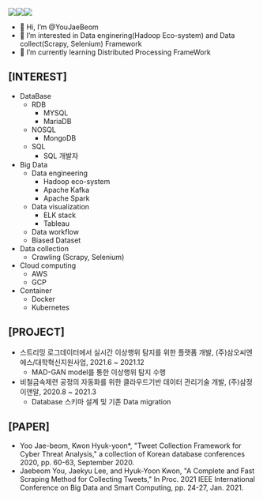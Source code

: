 <a href="https://www.notion.so/CV-fe43246a0aad4ec79a42d4a60bae0899" target="_blank"><img src="https://img.shields.io/badge/Portfolio-20c997?style=flat-square&logo=Notion&logoColor=white"/></a><a href="https://velog.io/@busybean3" target="_blank"><img src="https://img.shields.io/badge/Blog-FF5722?style=flat-square&logo=Notion&logoColor=white"/></a><a href="https://github.com/YouJaeBeom" target="_blank"><img src="https://img.shields.io/badge/Git-FFAE33?style=flat-square&logo=Notion&logoColor=white"/></a>

- 👋 Hi, I’m @YouJaeBeom
- 👀 I’m interested in Data enginering(Hadoop Eco-system) and Data collect(Scrapy, Selenium) Framework 
- 🌱 I’m currently learning Distributed Processing FrameWork


## [INTEREST]
- DataBase
  - RDB
      - MYSQL
      - MariaDB  
  - NOSQL
      - MongoDB  
  - SQL
      - SQL 개발자   
- Big Data
  - Data engineering
    - Hadoop eco-system 
    - Apache Kafka
    - Apache Spark 
  - Data visualization
    - ELK stack 
    - Tableau   
  -  Data workflow
  -  Biased Dataset
-  Data collection
    -  Crawling (Scrapy, Selenium)
-  Cloud computing
    -  AWS
    -  GCP 
-  Container 
    -  Docker
    -  Kubernetes

## [PROJECT]
- 스트리밍 로그데이터에서 실시간 이상행위 탐지를 위한 플랫폼 개발, (주)삼오씨엔에스/대학혁신지원사업, 2021.6 ~ 2021.12 
    - MAD-GAN model를 통한 이상행위 탐지 수행 
- 비철금속제련 공정의 자동화를 위한 클라우드기반 데이터 관리기술 개발, (주)삼정이앤알, 2020.8 ~ 2021.3
    - Database 스키마 설계 및 기존 Data migration  


## [PAPER]
- Yoo Jae-beom, Kwon Hyuk-yoon*, "Tweet Collection Framework for Cyber Threat Analysis," a collection of Korean database conferences 2020, pp. 60-63, September 2020.
- Jaebeom You, Jaekyu Lee, and Hyuk-Yoon Kwon, "A Complete and Fast Scraping Method for Collecting Tweets," In Proc. 2021 IEEE International Conference on Big Data and Smart Computing, pp. 24-27, Jan. 2021.



<!---
YouJaeBeom/YouJaeBeom is a ✨ special ✨ repository because its `README.md` (this file) appears on your GitHub profile.
You can click the Preview link to take a look at your changes.
--->
